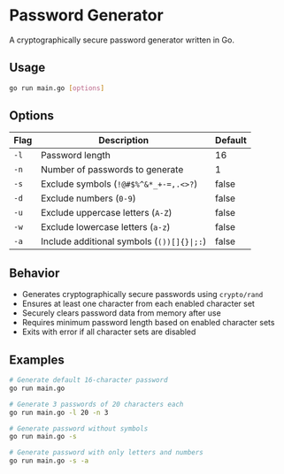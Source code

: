 # Password Generator

A cryptographically secure password generator written in Go.

## Usage

```bash
go run main.go [options]
```

## Options

| Flag | Description | Default |
|------|-------------|---------|
| `-l` | Password length | 16 |
| `-n` | Number of passwords to generate | 1 |
| `-s` | Exclude symbols (`!@#$%^&*_+-=,.<>?`) | false |
| `-d` | Exclude numbers (`0-9`) | false |
| `-u` | Exclude uppercase letters (`A-Z`) | false |
| `-w` | Exclude lowercase letters (`a-z`) | false |
| `-a` | Include additional symbols (`())[]{}\|;:`) | false |

## Behavior

- Generates cryptographically secure passwords using `crypto/rand`
- Ensures at least one character from each enabled character set
- Securely clears password data from memory after use
- Requires minimum password length based on enabled character sets
- Exits with error if all character sets are disabled

## Examples

```bash
# Generate default 16-character password
go run main.go

# Generate 3 passwords of 20 characters each
go run main.go -l 20 -n 3

# Generate password without symbols
go run main.go -s

# Generate password with only letters and numbers
go run main.go -s -a
```
